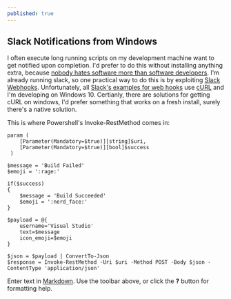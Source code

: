 ```yaml
---
published: true
---
```

## Slack Notifications from Windows
I often execute long running scripts on my development machine want to get notified upon completion. I'd prefer to do this without installing anything extra, because [nobody hates software more than software developers](https://blog.codinghorror.com/nobody-hates-software-more-than-software-developers/). I'm already running slack, so one practical way to do this is by exploiting [Slack Webhooks](https://avah.slack.com/apps/A0F7XDUAZ-incoming-webhooks). Unfortunately, all [Slack's examples for web hooks](https://api.slack.com/incoming-webhooks)  use [cURL](https://en.wikipedia.org/wiki/CURL) and I'm developing on Windows 10. Certianly, there are solutions for getting cURL on windows, I'd prefer something that works on a fresh install, surely there's a native solution.

This is where Powershell's Invoke-RestMethod comes in: 

    param (
        [Parameter(Mandatory=$true)][string]$uri,
        [Parameter(Mandatory=$true)][bool]$success
     )
    
    $message = 'Build Failed'
    $emoji = ':rage:'
    
    if($success)
    {
    	$message = 'Build Succeeded'
    	$emoji = ':nerd_face:'
    }
    
    $payload = @{
    	username='Visual Studio'
    	text=$message
    	icon_emoji=$emoji
    }
    
    $json = $payload | ConvertTo-Json
    $response = Invoke-RestMethod -Uri $uri -Method POST -Body $json -ContentType 'application/json'

Enter text in [Markdown](http://daringfireball.net/projects/markdown/). Use the toolbar above, or click the **?** button for formatting help.
